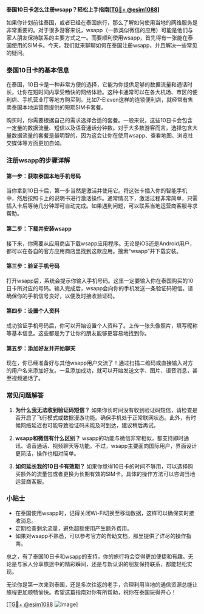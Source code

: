 **泰国10日卡怎么注册wsapp？轻松上手指南[[TG💪+ @esim1088](https://t.me/s/esim1088)]**

如果你计划前往泰国，或者已经在泰国旅行，那么了解如何使用当地的网络服务是非常重要的。对于很多游客来说，wsapp（一款类似微信的应用）可能是他们与家人朋友保持联系的主要方式之一。而要顺利使用wsapp，首先得有一张能在泰国使用的SIM卡。今天，我们就来聊聊如何在泰国注册wsapp，并且解决一些常见的疑问。

### 泰国10日卡的基本信息

在泰国，10日卡是一种非常方便的选择，它能为你提供足够的数据流量和通话时长，让你在短时间内享受畅快的网络体验。这种卡通常可以在各大机场、市区的便利店、手机营业厅等地方购买到。比如7-Eleven这样的连锁便利店，就经常有售卖泰国本地运营商提供的短期SIM卡套餐。

购买时，你需要根据自己的需求选择合适的套餐。一般来说，这些10日卡会包含一定量的数据流量、短信以及语音通话分钟数。对于大多数游客而言，选择包含大量数据流量的套餐是最明智的，因为这会让你在使用wsapp、查看地图、浏览社交媒体等方面更加自如。

### 注册wsapp的步骤详解

#### 第一步：获取泰国本地手机号码
当你拿到10日卡后，第一步当然是激活并使用它。将这张卡插入你的智能手机中，然后按照卡上的说明书进行激活操作。通常情况下，激活过程非常简单，只需插入卡后等待几分钟即可自动完成。如果遇到问题，可以联系当地运营商客服寻求帮助。

#### 第二步：下载并安装wsapp
接下来，你需要从应用商店下载wsapp应用程序。无论是iOS还是Android用户，都可以在各自的官方应用商店里找到这款应用。搜索“wsapp”并下载安装。

#### 第三步：验证手机号码
打开wsapp后，系统会提示你输入手机号码。这里一定要输入你在泰国购买的10日卡所对应的号码。输入完成后，wsapp会向你的手机发送一条验证码短信。请确保你的手机信号良好，以便及时接收验证码。

#### 第四步：设置个人资料
成功验证手机号码后，你可以开始设置个人资料了。上传一张头像照片，填写昵称等基本信息。这些都是为了让你的朋友能够更容易地找到你。

#### 第五步：添加好友并开始聊天
现在，你已经准备好与其他wsapp用户交流了！通过扫描二维码或直接输入对方的用户名来添加好友。一旦添加成功，就可以开始发送文字、图片、语音消息，甚至视频通话了。

### 常见问题解答

1. **为什么我无法收到验证码短信？**
   如果你长时间没有收到验证码短信，请检查是否开启了飞行模式或数据漫游功能。确保手机处于正常联网状态。此外，有时候网络延迟也可能导致验证码未能及时到达，建议稍后再试。

2. **wsapp和微信有什么区别？**
   wsapp的功能与微信非常相似，都支持即时通讯、语音通话、视频聊天等功能。不过，wsapp主要面向国际用户，界面设计更简洁，操作也相对简单。

3. **如何延长我的10日卡有效期？**
   如果你觉得10日卡的时间不够用，可以选择购买额外的流量包或者更换为长期有效的SIM卡。具体的操作方法可以咨询当地运营商客服。

### 小贴士

- 在泰国使用wsapp时，记得关闭Wi-Fi切换至移动数据，这样可以确保实时接收消息。
- 定期检查剩余流量，避免超额使用产生额外费用。
- 如果对wsapp不熟悉，可以参考官方的帮助文档，那里提供了详尽的操作指南。

总之，有了泰国10日卡和wsapp的支持，你的旅行将会变得更加便捷和有趣。无论是与家人分享旅途中的精彩瞬间，还是与新认识的朋友保持联系，都能轻松实现。

无论你是第一次来到泰国，还是多次往返的老手，合理利用当地的通信资源总能让旅程更加顺畅愉快。希望这篇指南对你有所帮助，祝你在泰国玩得开心！

[[TG💪+ @esim1088](https://t.me/s/esim1088) ![Image](https://i.postimg.cc/4NQfJmqS/Snipaste-2025-05-13-00-14-12.png)]